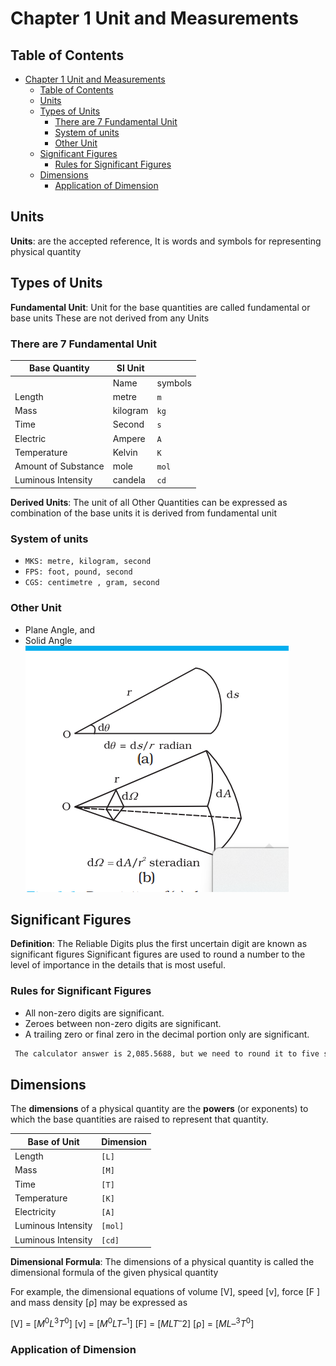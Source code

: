 # Chapter 1 Unit and Measurements

## Table of Contents

- [Chapter 1 Unit and Measurements](#chapter-1-unit-and-measurements)
  - [Table of Contents](#table-of-contents)
  - [Units](#units)
  - [Types of Units](#types-of-units)
    - [There are 7 Fundamental Unit](#there-are-7-fundamental-unit)
    - [System of units](#system-of-units)
    - [Other Unit](#other-unit)
  - [Significant Figures](#significant-figures)
    - [Rules for Significant Figures](#rules-for-significant-figures)
  - [Dimensions](#dimensions)
    - [Application of Dimension](#application-of-dimension)

## Units

**Units**: are the accepted reference, It is words and symbols for representing physical quantity

## Types of Units

**Fundamental Unit**: Unit for the base quantities are called fundamental or base units These are not derived from any Units

### There are 7 Fundamental Unit

| Base Quantity | SI Unit | |
| -------- | ------- | ---|
|           |Name | symbols|
|           Length| metre| `m`|
| Mass| kilogram| `kg`|
| Time | Second | `s`|
| Electric| Ampere| `A`|
|Temperature| Kelvin| `K`|
|Amount of Substance| mole|`mol`|
|Luminous Intensity| candela | `cd`|

**Derived Units**: The unit of all Other Quantities can be expressed as combination of the base units it is derived from fundamental unit

### System of units

- `MKS: metre, kilogram, second`
- `FPS: foot, pound, second`
- `CGS: centimetre , gram, second`

### Other Unit

- Plane Angle, and
- Solid Angle
![Other Unit](./Screenshot%202023-06-27%20201014.png)

## Significant Figures

**Definition**: The Reliable Digits plus the first uncertain digit are known as significant figures Significant figures are used to round a number to the level of importance in the details that is most useful.

### Rules for Significant Figures

- All non-zero digits are significant.
- Zeroes between non-zero digits are significant.
- A trailing zero or final zero in the decimal portion only are significant.

```sh
 The calculator answer is 2,085.5688, but we need to round it to five significant figures. Because the first digit to be dropped (in the tenths place) is greater than 5, we round up to 2,085.6.
```

## Dimensions

The **dimensions** of a physical quantity are the
**powers** (or exponents) to which the base
quantities are raised to represent that
quantity.

| Base of Unit | Dimension |
| --| --|
| Length| `[L]`
| Mass |`[M]`
| Time | `[T]`
| Temperature | `[K]`
| Electricity | `[A]`
|Luminous Intensity|`[mol]`
| Luminous Intensity| `[cd]`

**Dimensional Formula**: The dimensions
of a physical quantity is called the dimensional
formula of the given physical quantity

 For example, the dimensional
equations of volume [V], speed [v], force [F ] and
mass density [ρ] may be expressed as

[V] = $[M^0 L^3 T^0]$
[v] = $[M^0 L T–^1]$
[F] = $[M L T^–2]$
[ρ] = $[M L–^3 T^0]$


### Application of Dimension


